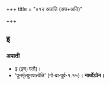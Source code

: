 +++
title = "०१२ अपाति (अप+अति)"

+++

## इ
### अपाती
- इ (इण्-गतौ)।
- 'पुनर्मृत्युमपात्येति' (गो॰ब्रा॰पूर्व॰१.१५)। **नार्थोऽपेन।** 

